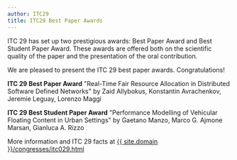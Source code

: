 ```yaml
---
author: ITC29
title: ITC29 Best Paper Awards
---
```



ITC 29 has set up two prestigious awards: Best Paper Award and Best Student Paper Award. These awards are offered both on the scientific quality of the paper and the presentation of the oral contribution.

We are pleased to present the ITC 29 best paper awards. Congratulations!

 **ITC 29 Best Paper Award**
"Real-Time Fair Resource Allocation in Distributed Software Defined Networks" by Zaid Allybokus, Konstantin Avrachenkov, Jeremie Leguay, Lorenzo Maggi

**ITC 29 Best Student Paper Award**
"Performance Modelling of Vehicular Floating Content in Urban Settings" by Gaetano Manzo, Marco G. Ajmone Marsan, Gianluca A. Rizzo

More information and ITC 29 facts at [{{ site.domain }}/congresses/itc029.html]({{site.baseurl}}/congresses/itc029.html)
